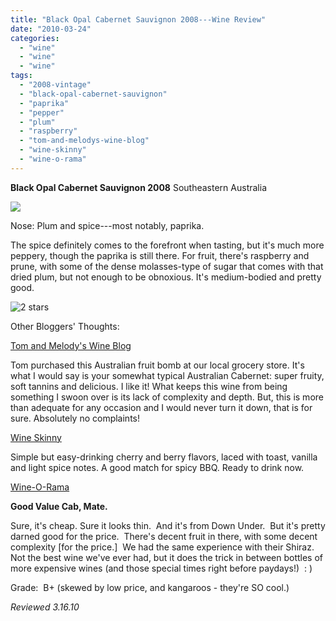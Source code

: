 ```yaml
---
title: "Black Opal Cabernet Sauvignon 2008---Wine Review"
date: "2010-03-24"
categories:
  - "wine"
  - "wine"
  - "wine"
tags:
  - "2008-vintage"
  - "black-opal-cabernet-sauvignon"
  - "paprika"
  - "pepper"
  - "plum"
  - "raspberry"
  - "tom-and-melodys-wine-blog"
  - "wine-skinny"
  - "wine-o-rama"
---
```


**Black Opal Cabernet Sauvignon 2008** Southeastern Australia

![](http://www.rebeccagomezfarrell.com/gourmez/photos/blackopal.jpg)

Nose: Plum and spice---most notably, paprika.

The spice definitely comes to the forefront when tasting, but it's much more peppery, though the paprika is still there. For fruit, there's raspberry and prune, with some of the dense molasses-type of sugar that comes with that dried plum, but not enough to be obnoxious. It's medium-bodied and pretty good.




<div class="caption">

![2 stars](http://www.rebeccagomezfarrell.com/wp-content/uploads/2009/02/rating_chicken11.gif "rating_chicken11")</div>
  Other Bloggers' Thoughts:

[Tom and Melody's Wine Blog](http://tomandmelodywine.com/2010/01/13/black-opal-cabernet-sauvignon-2008/)

Tom purchased this Australian fruit bomb at our local grocery store. It's what I would say is your somewhat typical Australian Cabernet: super fruity, soft tannins and delicious. I like it! What keeps this wine from being something I swoon over is its lack of complexity and depth. But, this is more than adequate for any occasion and I would never turn it down, that is for sure. Absolutely no complaints!

[Wine Skinny](http://www.wineskinny.com/2009/10/18/bargain-wines-for-your-halloween-party/)

Simple but easy-drinking cherry and berry flavors, laced with toast, vanilla and light spice notes. A good match for spicy BBQ. Ready to drink now.

[Wine-O-Rama](http://robertmiller.org/wordpress/?p=638)

**Good Value Cab, Mate.**

Sure, it's cheap. Sure it looks thin.  And it's from Down Under.  But it's pretty darned good for the price.  There's decent fruit in there, with some decent complexity \[for the price.\]  We had the same experience with their Shiraz.  Not the best wine we've ever had, but it does the trick in between bottles of more expensive wines (and those special times right before paydays!)  : )

Grade:  B+ (skewed by low price, and kangaroos - they're SO cool.)

_Reviewed 3.16.10_
